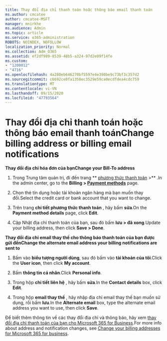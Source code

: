 ```yaml
---
title: Thay đổi địa chỉ thanh toán hoặc thông báo email thanh toán
ms.author: cmcatee
author: cmcatee-MSFT
manager: mnirkhe
ms.audience: Admin
ms.topic: article
ms.service: o365-administration
ROBOTS: NOINDEX, NOFOLLOW
localization_priority: Normal
ms.collection: Adm_O365
ms.assetid: ef2df989-8539-48b5-a324-97d2e09f14fe
ms.custom:
- "1200012"
- "4716"
ms.openlocfilehash: 4a280eb646270bf5597e4e390be9c73bf3c357d2
ms.sourcegitcommit: c6692ce0fa1358ec3529e59ca0ecdfdea4cdc759
ms.translationtype: MT
ms.contentlocale: vi-VN
ms.lasthandoff: 09/15/2020
ms.locfileid: "47793564"
---
```

# <a name="change-billing-address-or-billing-email-notifications"></a><span data-ttu-id="94e33-102">Thay đổi địa chỉ thanh toán hoặc thông báo email thanh toán</span><span class="sxs-lookup"><span data-stu-id="94e33-102">Change billing address or billing email notifications</span></span>

<span data-ttu-id="94e33-103">**Thay đổi địa chỉ hóa đơn của bạn**</span><span class="sxs-lookup"><span data-stu-id="94e33-103">**Change your Bill-To address**</span></span>

1. <span data-ttu-id="94e33-104">Trong Trung tâm quản trị, đi đến trang \*\* [phương thức thanh toán](https://go.microsoft.com/fwlink/p/?linkid=2018806) >\*\* .</span><span class="sxs-lookup"><span data-stu-id="94e33-104">In the admin center, go to the **Billing > [Payment methods](https://go.microsoft.com/fwlink/p/?linkid=2018806)** page.</span></span>

2. <span data-ttu-id="94e33-105">Chọn thẻ tín dụng hoặc tài khoản ngân hàng mà bạn muốn thay đổi.</span><span class="sxs-lookup"><span data-stu-id="94e33-105">Select the credit card or bank account that you want to change.</span></span>

3. <span data-ttu-id="94e33-106">Trên trang **chi tiết phương thức thanh toán** , hãy bấm **sửa**.</span><span class="sxs-lookup"><span data-stu-id="94e33-106">On the **Payment method details** page, click **Edit**.</span></span>

4. <span data-ttu-id="94e33-107">Cập Nhật địa chỉ thanh toán của bạn, sau đó bấm **lưu > đã xong**.</span><span class="sxs-lookup"><span data-stu-id="94e33-107">Update your billing address, then click **Save > Done**.</span></span>

<span data-ttu-id="94e33-108">**Thay đổi địa chỉ email thay thế cho thông báo thanh toán của bạn được gửi đến**</span><span class="sxs-lookup"><span data-stu-id="94e33-108">**Change the alternate email address your billing notifications are sent to**</span></span> 

1. <span data-ttu-id="94e33-109">Bấm vào **biểu tượng người dùng**, sau đó bấm vào **tài khoản của tôi**.</span><span class="sxs-lookup"><span data-stu-id="94e33-109">Click the **User icon**, then click **My account**.</span></span>

2. <span data-ttu-id="94e33-110">Bấm **thông tin cá nhân**.</span><span class="sxs-lookup"><span data-stu-id="94e33-110">Click **Personal info**.</span></span>

3. <span data-ttu-id="94e33-111">Trong hộp **chi tiết liên hệ** , hãy bấm **sửa**.</span><span class="sxs-lookup"><span data-stu-id="94e33-111">In the **Contact details** box, click **Edit**.</span></span>

4. <span data-ttu-id="94e33-112">Trong hộp **email thay thế** , hãy nhập địa chỉ email thay thế bạn muốn sử dụng, rồi bấm **lưu**.</span><span class="sxs-lookup"><span data-stu-id="94e33-112">In the **Alternate email** box, type the alternate email address you want to use, then click **Save**.</span></span>

<span data-ttu-id="94e33-113">Để biết thêm thông tin về các thay đổi địa chỉ và thông báo, hãy xem [thay đổi địa chỉ thanh toán của bạn cho Microsoft 365 for Business](https://docs.microsoft.com/microsoft-365/commerce/billing-and-payments/change-your-billing-addresses?view=o365-worldwide).</span><span class="sxs-lookup"><span data-stu-id="94e33-113">For more info about address and notification changes, see [Change your billing addresses for Microsoft 365 for business](https://docs.microsoft.com/microsoft-365/commerce/billing-and-payments/change-your-billing-addresses?view=o365-worldwide).</span></span>
